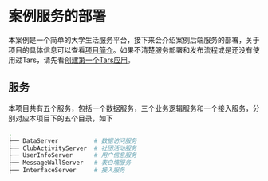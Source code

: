 # 案例服务的部署

本案例是一个简单的大学生活服务平台，接下来会介绍案例后端服务的部署，关于项目的具体信息可以查看[项目简介](/docs/Introduction.md)。如果不清楚服务部署和发布流程或是还没有使用过Tars，请先看[创建第一个Tars应用](/docs/QuickStart.md)。

## 服务
本项目共有五个服务，包括一个数据服务，三个业务逻辑服务和一个接入服务，分别对应本项目下的五个目录，如下
```sh
.
├── DataServer          # 数据访问服务
├── ClubActivityServer  # 社团活动服务
├── UserInfoServer      # 用户信息服务
├── MessageWallServer   # 表白墙服务
├── InterfaceServer     # 接入服务
```
